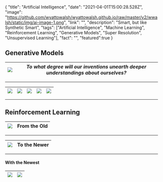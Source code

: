 {
  "title": "Artificial Intelligence",
  "date": "2021-04-01T15:00:28.528Z",
  "image": "https://github.com/wyattowalsh/wyattowalsh.github.io/raw/master/v2/wwalsh/static/img/ai-image-1.png",
  "link": "",
  "description": "Smart, but like Synthetic Smart",
  "tags": ["Artificial Intelligence", "Machine Learning", "Reinforcement Learning", "Generative Models", "Super Resolution", "Unsupervised Learning"],
  "fact": "",
  "featured":true
}

## Generative Models

|![](https://github.com/wyattowalsh/wyattowalsh.github.io/raw/master/v2/wwalsh/static/img/channel-10.png)| <em> To what degree will our inventions unearth deeper understandings about ourselves? </em> |
|---|---|

---

| ![](https://github.com/wyattowalsh/wyattowalsh.github.io/raw/master/v2/wwalsh/static/img/channel-14-2.png) | ![](https://github.com/wyattowalsh/wyattowalsh.github.io/raw/master/v2/wwalsh/static/img/channel-926.png) | ![](https://github.com/wyattowalsh/wyattowalsh.github.io/raw/master/v2/wwalsh/static/img/channel-14.png) | ![](https://github.com/wyattowalsh/wyattowalsh.github.io/raw/master/v2/wwalsh/static/img/channel-926.png) | ![](https://github.com/wyattowalsh/wyattowalsh.github.io/raw/master/v2/wwalsh/static/img/channel-81.png) |
|------------------------------------------------------------------------------------------------------------|-----------------------------------------------------------------------------------------------------------|----------------------------------------------------------------------------------------------------------|-----------------------------------------------------------------------------------------------------------|----------------------------------------------------------------------------------------------------------|

---

## Reinforcement Learning

| ![](https://github.com/wyattowalsh/wyattowalsh.github.io/raw/master/v2/wwalsh/static/img/go-3339748_640.jpeg) | **From the Old** |
|---|---|

---

| ![](https://github.com/wyattowalsh/wyattowalsh.github.io/raw/master/v2/wwalsh/static/img/Pong.png) | **To the Newer** |
|:--|--:|

---

#### With the Newest 

| ![](https://github.com/wyattowalsh/wyattowalsh.github.io/raw/master/v2/wwalsh/static/img/reinforcement-learning.jpeg) | ![](https://github.com/wyattowalsh/wyattowalsh.github.io/raw/master/v2/wwalsh/static/img/ai-image-1.png) | 
|---|---|